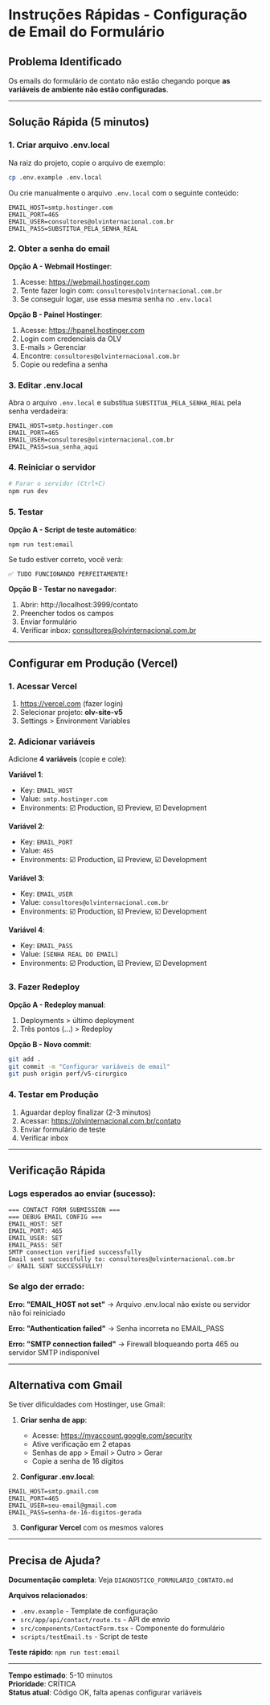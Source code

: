 # Instruções Rápidas - Configuração de Email do Formulário

## Problema Identificado

Os emails do formulário de contato não estão chegando porque **as variáveis de ambiente não estão configuradas**.

---

## Solução Rápida (5 minutos)

### 1. Criar arquivo .env.local

Na raiz do projeto, copie o arquivo de exemplo:

```bash
cp .env.example .env.local
```

Ou crie manualmente o arquivo `.env.local` com o seguinte conteúdo:

```env
EMAIL_HOST=smtp.hostinger.com
EMAIL_PORT=465
EMAIL_USER=consultores@olvinternacional.com.br
EMAIL_PASS=SUBSTITUA_PELA_SENHA_REAL
```

### 2. Obter a senha do email

**Opção A - Webmail Hostinger**:
1. Acesse: https://webmail.hostinger.com
2. Tente fazer login com: `consultores@olvinternacional.com.br`
3. Se conseguir logar, use essa mesma senha no `.env.local`

**Opção B - Painel Hostinger**:
1. Acesse: https://hpanel.hostinger.com
2. Login com credenciais da OLV
3. E-mails > Gerenciar
4. Encontre: `consultores@olvinternacional.com.br`
5. Copie ou redefina a senha

### 3. Editar .env.local

Abra o arquivo `.env.local` e substitua `SUBSTITUA_PELA_SENHA_REAL` pela senha verdadeira:

```env
EMAIL_HOST=smtp.hostinger.com
EMAIL_PORT=465
EMAIL_USER=consultores@olvinternacional.com.br
EMAIL_PASS=sua_senha_aqui
```

### 4. Reiniciar o servidor

```bash
# Parar o servidor (Ctrl+C)
npm run dev
```

### 5. Testar

**Opção A - Script de teste automático**:
```bash
npm run test:email
```

Se tudo estiver correto, você verá:
```
✅ TUDO FUNCIONANDO PERFEITAMENTE!
```

**Opção B - Testar no navegador**:
1. Abrir: http://localhost:3999/contato
2. Preencher todos os campos
3. Enviar formulário
4. Verificar inbox: consultores@olvinternacional.com.br

---

## Configurar em Produção (Vercel)

### 1. Acessar Vercel

1. https://vercel.com (fazer login)
2. Selecionar projeto: **olv-site-v5**
3. Settings > Environment Variables

### 2. Adicionar variáveis

Adicione **4 variáveis** (copie e cole):

**Variável 1**:
- Key: `EMAIL_HOST`
- Value: `smtp.hostinger.com`
- Environments: ☑️ Production, ☑️ Preview, ☑️ Development

**Variável 2**:
- Key: `EMAIL_PORT`
- Value: `465`
- Environments: ☑️ Production, ☑️ Preview, ☑️ Development

**Variável 3**:
- Key: `EMAIL_USER`
- Value: `consultores@olvinternacional.com.br`
- Environments: ☑️ Production, ☑️ Preview, ☑️ Development

**Variável 4**:
- Key: `EMAIL_PASS`
- Value: `[SENHA REAL DO EMAIL]`
- Environments: ☑️ Production, ☑️ Preview, ☑️ Development

### 3. Fazer Redeploy

**Opção A - Redeploy manual**:
1. Deployments > último deployment
2. Três pontos (...) > Redeploy

**Opção B - Novo commit**:
```bash
git add .
git commit -m "Configurar variáveis de email"
git push origin perf/v5-cirurgico
```

### 4. Testar em Produção

1. Aguardar deploy finalizar (2-3 minutos)
2. Acessar: https://olvinternacional.com.br/contato
3. Enviar formulário de teste
4. Verificar inbox

---

## Verificação Rápida

### Logs esperados ao enviar (sucesso):

```
=== CONTACT FORM SUBMISSION ===
=== DEBUG EMAIL CONFIG ===
EMAIL_HOST: SET
EMAIL_PORT: 465
EMAIL_USER: SET
EMAIL_PASS: SET
SMTP connection verified successfully
Email sent successfully to: consultores@olvinternacional.com.br
✅ EMAIL SENT SUCCESSFULLY!
```

### Se algo der errado:

**Erro: "EMAIL_HOST not set"**
→ Arquivo .env.local não existe ou servidor não foi reiniciado

**Erro: "Authentication failed"**
→ Senha incorreta no EMAIL_PASS

**Erro: "SMTP connection failed"**
→ Firewall bloqueando porta 465 ou servidor SMTP indisponível

---

## Alternativa com Gmail

Se tiver dificuldades com Hostinger, use Gmail:

1. **Criar senha de app**:
   - Acesse: https://myaccount.google.com/security
   - Ative verificação em 2 etapas
   - Senhas de app > Email > Outro > Gerar
   - Copie a senha de 16 dígitos

2. **Configurar .env.local**:
```env
EMAIL_HOST=smtp.gmail.com
EMAIL_PORT=465
EMAIL_USER=seu-email@gmail.com
EMAIL_PASS=senha-de-16-digitos-gerada
```

3. **Configurar Vercel** com os mesmos valores

---

## Precisa de Ajuda?

**Documentação completa**: Veja `DIAGNOSTICO_FORMULARIO_CONTATO.md`

**Arquivos relacionados**:
- `.env.example` - Template de configuração
- `src/app/api/contact/route.ts` - API de envio
- `src/components/ContactForm.tsx` - Componente do formulário
- `scripts/testEmail.ts` - Script de teste

**Teste rápido**: `npm run test:email`

---

**Tempo estimado**: 5-10 minutos  
**Prioridade**: CRÍTICA  
**Status atual**: Código OK, falta apenas configurar variáveis

